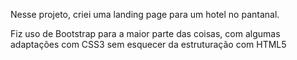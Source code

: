 Nesse projeto, criei uma landing page para um hotel no pantanal.

Fiz uso de Bootstrap para a maior parte das coisas, com algumas adaptações com CSS3 sem esquecer da estruturação com HTML5

